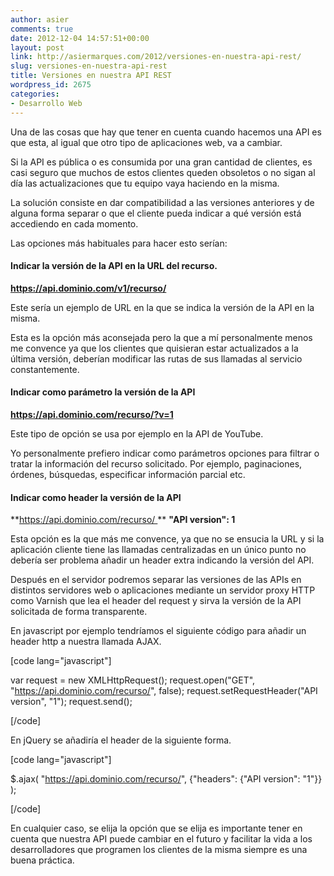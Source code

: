 ```yaml
---
author: asier
comments: true
date: 2012-12-04 14:57:51+00:00
layout: post
link: http://asiermarques.com/2012/versiones-en-nuestra-api-rest/
slug: versiones-en-nuestra-api-rest
title: Versiones en nuestra API REST
wordpress_id: 2675
categories:
- Desarrollo Web
---
```


Una de las cosas que hay que tener en cuenta cuando hacemos una API es que esta, al igual que otro tipo de aplicaciones web, va a cambiar.

Si la API es pública o es consumida por una gran cantidad de clientes, es casi seguro que muchos de estos clientes queden obsoletos o no sigan al día las actualizaciones que tu equipo vaya haciendo en la misma.

La solución consiste en dar compatibilidad a las versiones anteriores y de alguna forma separar o que el cliente pueda indicar a qué versión está accediendo en cada momento.

Las opciones más habituales para hacer esto serían:


#### **Indicar la versión de la API en la URL del recurso.**


**https://api.dominio.com/v1/recurso/**

Este sería un ejemplo de URL en la que se indica la versión de la API en la misma.

Esta es la opción más aconsejada pero la que a mí personalmente menos me convence ya que los clientes que quisieran estar actualizados a la última versión, deberían modificar las rutas de sus llamadas al servicio constantemente.


#### **Indicar como parámetro la versión de la API**


**https://api.dominio.com/recurso/?v=1**

Este tipo de opción se usa por ejemplo en la API de YouTube.

Yo personalmente prefiero indicar como parámetros opciones para filtrar o tratar la información del recurso solicitado. Por ejemplo, paginaciones, órdenes, búsquedas, especificar información parcial etc.


#### **Indicar como header la versión de la API**


**https://api.dominio.com/recurso/ **
**"API version": 1**

Esta opción es la que más me convence, ya que no se ensucia la URL y si la aplicación cliente tiene las llamadas centralizadas en un único punto no debería ser problema añadir un header extra indicando la versión del API.

Después en el servidor podremos separar las versiones de las APIs en distintos servidores web o aplicaciones mediante un servidor proxy HTTP como Varnish que lea el header del request y sirva la versión de la API solicitada de forma transparente.

En javascript por ejemplo tendríamos el siguiente código para añadir un header http a nuestra llamada AJAX.

[code lang="javascript"]

var request = new XMLHttpRequest();
request.open("GET", "https://api.dominio.com/recurso/", false);
request.setRequestHeader("API version", "1");
request.send();

[/code]

En jQuery se añadiría el header de la siguiente forma.

[code lang="javascript"]

$.ajax(
  "https://api.dominio.com/recurso/",
  {"headers": {"API version": "1"}}
);

[/code]

En cualquier caso, se elija la opción que se elija es importante tener en cuenta que nuestra API puede cambiar en el futuro y facilitar la vida a los desarrolladores que programen los clientes de la misma siempre es una buena práctica.
